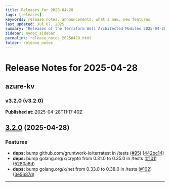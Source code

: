```yaml
---
title: Releases for 2025-04-28
tags: [releases]
keywords: release notes, announcements, what's new, new features
last_updated: Jul 07, 2025
summary: "Releases of the Terraform Well Architected Modules 2025-04-28"
sidebar: mydoc_sidebar
permalink: release_notes_20250428.html
folder: release_notes
---
```


# Release Notes for 2025-04-28

## azure-kv
### v3.2.0 (v3.2.0)
**Published at:** 2025-04-28T11:17:40Z

## [3.2.0](https://github.com/CloudNationHQ/terraform-azure-kv/compare/v3.1.0...v3.2.0) (2025-04-28)


### Features

* **deps:** bump github.com/gruntwork-io/terratest in /tests ([#95](https://github.com/CloudNationHQ/terraform-azure-kv/issues/95)) ([442bc14](https://github.com/CloudNationHQ/terraform-azure-kv/commit/442bc143002d565405aad9d94189c6c97d6bcf50))
* **deps:** bump golang.org/x/crypto from 0.31.0 to 0.35.0 in /tests ([#101](https://github.com/CloudNationHQ/terraform-azure-kv/issues/101)) ([5280a8d](https://github.com/CloudNationHQ/terraform-azure-kv/commit/5280a8d7711154567a16896680b7868ea0e11716))
* **deps:** bump golang.org/x/net from 0.33.0 to 0.38.0 in /tests ([#102](https://github.com/CloudNationHQ/terraform-azure-kv/issues/102)) ([3e5687d](https://github.com/CloudNationHQ/terraform-azure-kv/commit/3e5687d6d7d392273a37c7d0d1922adaa47fbe7a))

---

